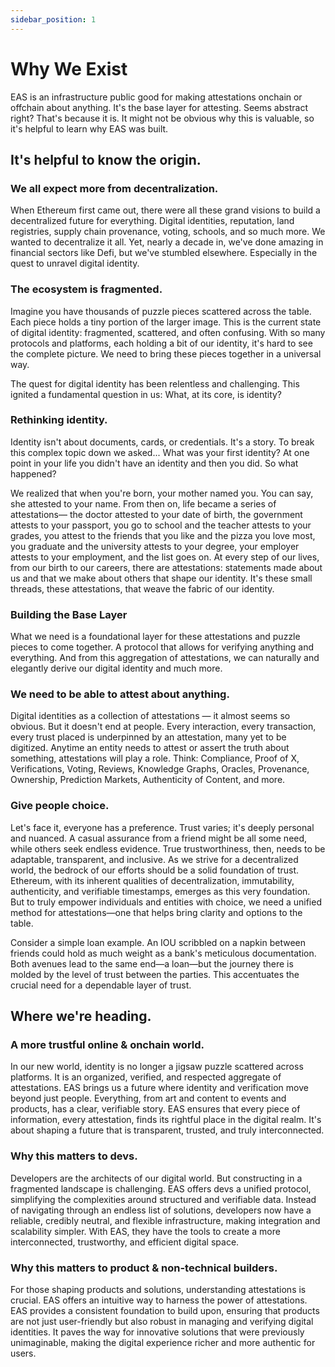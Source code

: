 ```yaml
---
sidebar_position: 1
---
```


# Why We Exist

EAS is an infrastructure public good for making attestations onchain or offchain about anything. It's the base layer for attesting. Seems abstract right? That's because it is. It might not be obvious why this is valuable, so it's helpful to learn why EAS was built.

## It's helpful to know the origin.
### We all expect more from decentralization.
When Ethereum first came out, there were all these grand visions to build a decentralized future for everything. Digital identities, reputation, land registries, supply chain provenance, voting, schools, and so much more. We wanted to decentralize it all. Yet, nearly a decade in, we've done amazing in financial sectors like Defi, but we've stumbled elsewhere. Especially in the quest to unravel digital identity. 

### The ecosystem is fragmented.
Imagine you have thousands of puzzle pieces scattered across the table. Each piece holds a tiny portion of the larger image. This is the current state of digital identity: fragmented, scattered, and often confusing. With so many protocols and platforms, each holding a bit of our identity, it's hard to see the complete picture. We need to bring these pieces together in a universal way.

The quest for digital identity has been relentless and challenging. This ignited a fundamental question in us: What, at its core, is identity?

### Rethinking identity.
Identity isn't about documents, cards, or credentials. It's a story. To break this complex topic down we asked... What was your first identity? At one point in your life you didn't have an identity and then you did. So what happened? 

We realized that when you're born, your mother named you. You can say, she attested to your name. From then on, life became a series of attestations— the doctor attested to your date of birth, the government attests to your passport, you go to school and the teacher attests to your grades, you attest to the friends that you like and the pizza you love most, you graduate and the university attests to your degree, your employer attests to your employment, and the list goes on. At every step of our lives, from our birth to our careers, there are attestations: statements made about us and that we make about others that shape our identity. It's these small threads, these attestations, that weave the fabric of our identity. 

### Building the Base Layer
What we need is a foundational layer for these attestations and puzzle pieces to come together. A protocol that allows for verifying anything and everything. And from this aggregation of attestations, we can naturally and elegantly derive our digital identity and much more. 

### We need to be able to attest about anything.
Digital identities as a collection of attestations — it almost seems so obvious. But it doesn't end at people. Every interaction, every transaction, every trust placed is underpinned by an attestation, many yet to be digitized. Anytime an entity needs to attest or assert the truth about something, attestations will play a role. Think: Compliance, Proof of X, Verifications, Voting, Reviews, Knowledge Graphs, Oracles, Provenance, Ownership, Prediction Markets, Authenticity of Content, and more. 

### Give people choice.
Let's face it, everyone has a preference. Trust varies; it's deeply personal and nuanced. A casual assurance from a friend might be all some need, while others seek endless evidence. True trustworthiness, then, needs to be adaptable, transparent, and inclusive. As we strive for a decentralized world, the bedrock of our efforts should be a solid foundation of trust. Ethereum, with its inherent qualities of decentralization, immutability, authenticity, and verifiable timestamps, emerges as this very foundation. But to truly empower individuals and entities with choice, we need a unified method for attestations—one that helps bring clarity and options to the table.

Consider a simple loan example. An IOU scribbled on a napkin between friends could hold as much weight as a bank's meticulous documentation. Both avenues lead to the same end—a loan—but the journey there is molded by the level of trust between the parties. This accentuates the crucial need for a dependable layer of trust.

## Where we're heading.

### A more trustful online & onchain world.
In our new world, identity is no longer a jigsaw puzzle scattered across platforms. It is an organized, verified, and respected aggregate of attestations. EAS brings us a future where identity and verification move beyond just people. Everything, from art and content to events and products, has a clear, verifiable story. EAS ensures that every piece of information, every attestation, finds its rightful place in the digital realm. It's about shaping a future that is transparent, trusted, and truly interconnected.


### Why this matters to devs.
Developers are the architects of our digital world. But constructing in a fragmented landscape is challenging. EAS offers devs a unified protocol, simplifying the complexities around structured and verifiable data. Instead of navigating through an endless list of solutions, developers now have a reliable, credibly neutral, and flexible infrastructure, making integration and scalability simpler. With EAS, they have the tools to create a more interconnected, trustworthy, and efficient digital space.

### Why this matters to product & non-technical builders.
For those shaping products and solutions, understanding attestations is crucial. EAS offers an intuitive way to harness the power of attestations. EAS provides a consistent foundation to build upon, ensuring that products are not just user-friendly but also robust in managing and verifying digital identities. It paves the way for innovative solutions that were previously unimaginable, making the digital experience richer and more authentic for users.

